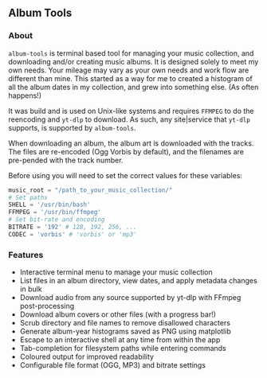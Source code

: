 ## Album Tools  

### About  

  `album-tools` is terminal based tool for managing your music collection, and downloading and/or creating music albums. It is designed solely to meet my own needs. Your mileage may vary as your own needs and work flow are different than mine. This started as a way for me to created a histogram of all the album dates in my collection, and grew into something else. (As often happens!)  
  
  It was build and is used on Unix-like systems and requires `FFMPEG` to do the reencoding and `yt-dlp` to download. As such, any site|service that `yt-dlp` supports, is supported by `album-tools`.  
   
  When downloading an album, the album art is downloaded with the tracks. The files are re-encoded (Ogg Vorbis by default), and the filenames are pre-pended with the track number.  

  Before using you will need to set the correct values for these variables:  
```python
music_root = "/path_to_your_music_collection/"
# Set paths
SHELL = '/usr/bin/bash'
FFMPEG = '/usr/bin/ffmpeg'
# Set bit-rate and encoding
BITRATE = '192' # 128, 192, 256, ...
CODEC = 'vorbis' # 'vorbis' or 'mp3' 
```  

### Features

- Interactive terminal menu to manage your music collection
- List files in an album directory, view dates, and apply metadata changes in bulk
- Download audio from any source supported by yt-dlp with FFmpeg post-processing
- Download album covers or other files (with a progress bar!)
- Scrub directory and file names to remove disallowed characters
- Generate album-year histograms saved as PNG using matplotlib
- Escape to an interactive shell at any time from within the app
- Tab-completion for filesystem paths while entering commands
- Coloured output for improved readability
- Configurable file format (OGG, MP3) and bitrate settings
